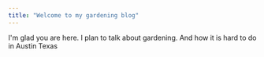 ```yaml
---
title: "Welcome to my gardening blog"
---
```


I'm glad you are here. I plan to talk about gardening. And how it is hard to do in Austin Texas 
